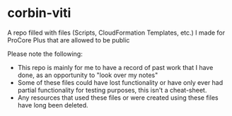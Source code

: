 # corbin-viti
A repo filled with files (Scripts, CloudFormation Templates, etc.) I made for ProCore Plus that are allowed to be public

Please note the following:
- This repo is mainly for me to have a record of past work that I have done, as an opportunity to "look over my notes"
- Some of these files could have lost functionality or have only ever had partial functionality for testing purposes, this isn't a cheat-sheet.
- Any resources that used these files or were created using these files have long been deleted.
